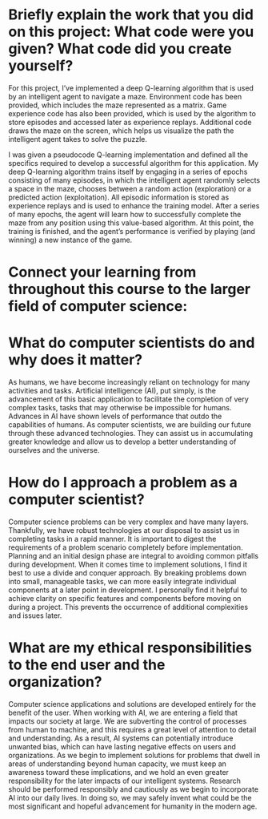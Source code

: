 
# Briefly explain the work that you did on this project: What code were you given? What code did you create yourself?
For this project, I’ve implemented a deep Q-learning algorithm that is used by an intelligent agent to navigate a maze.  Environment code has been provided, which includes the maze represented as a matrix.  Game experience code has also been provided, which is used by the algorithm to store episodes and accessed later as experience replays.  Additional code draws the maze on the screen, which helps us visualize the path the intelligent agent takes to solve the puzzle.  

I was given a pseudocode Q-learning implementation and defined all the specifics required to develop a successful algorithm for this application.  My deep Q-learning algorithm trains itself by engaging in a series of epochs consisting of many episodes, in which the intelligent agent randomly selects a space in the maze, chooses between a random action (exploration) or a predicted action (exploitation).  All episodic information is stored as experience replays and is used to enhance the training model.  After a series of many epochs, the agent will learn how to successfully complete the maze from any position using this value-based algorithm.  At this point, the training is finished, and the agent’s performance is verified by playing (and winning) a new instance of the game.    

# Connect your learning from throughout this course to the larger field of computer science:
# What do computer scientists do and why does it matter?
As humans, we have become increasingly reliant on technology for many activities and tasks.  Artificial intelligence (AI), put simply, is the advancement of this basic application to facilitate the completion of very complex tasks, tasks that may otherwise be impossible for humans.  Advances in AI have shown levels of performance that outdo the capabilities of humans.  As computer scientists, we are building our future through these advanced technologies.  They can assist us in accumulating greater knowledge and allow us to develop a better understanding of ourselves and the universe.       

# How do I approach a problem as a computer scientist?
Computer science problems can be very complex and have many layers.  Thankfully, we have robust technologies at our disposal to assist us in completing tasks in a rapid manner.  It is important to digest the requirements of a problem scenario completely before implementation.  Planning and an initial design phase are integral to avoiding common pitfalls during development.  When it comes time to implement solutions, I find it best to use a divide and conquer approach.  By breaking problems down into small, manageable tasks, we can more easily integrate individual components at a later point in development.  I personally find it helpful to achieve clarity on specific features and components before moving on during a project.  This prevents the occurrence of additional complexities and issues later.   

# What are my ethical responsibilities to the end user and the organization?
Computer science applications and solutions are developed entirely for the benefit of the user.  When working with AI, we are entering a field that impacts our society at large.  We are subverting the control of processes from human to machine, and this requires a great level of attention to detail and understanding.  As a result, AI systems can potentially introduce unwanted bias, which can have lasting negative effects on users and organizations.  As we begin to implement solutions for problems that dwell in areas of understanding beyond human capacity, we must keep an awareness toward these implications, and we hold an even greater responsibility for the later impacts of our intelligent systems.  Research should be performed responsibly and cautiously as we begin to incorporate AI into our daily lives.  In doing so, we may safely invent what could be the most significant and hopeful advancement for humanity in the modern age.
